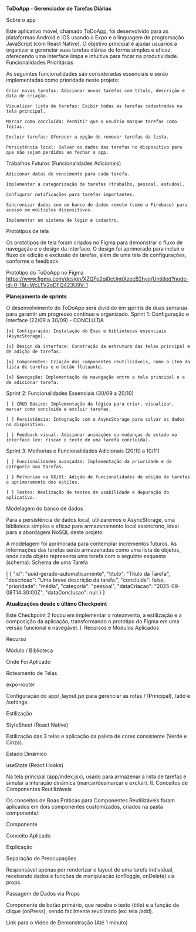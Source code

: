 **ToDoApp - Gerenciador de Tarefas Diárias**

Sobre o app

Este aplicativo móvel, chamado ToDoApp, foi desenvolvido para as plataformas Android e iOS usando o Expo e a linguagem de programação JavaScript (com React Native). O objetivo principal é ajudar usuários a organizar e gerenciar suas tarefas diárias de forma simples e eficaz, oferecendo uma interface limpa e intuitiva para focar na produtividade.
Funcionalidades Prioritárias

As seguintes funcionalidades são consideradas essenciais e serão implementadas como prioridade neste projeto:

    Criar novas tarefas: Adicionar novas tarefas com título, descrição e data de criação.

    Visualizar lista de tarefas: Exibir todas as tarefas cadastradas na tela principal.

    Marcar como concluída: Permitir que o usuário marque tarefas como feitas.

    Excluir tarefas: Oferecer a opção de remover tarefas da lista.

    Persistência local: Salvar os dados das tarefas no dispositivo para que não sejam perdidos ao fechar o app.

Trabalhos Futuros (Funcionalidades Adicionais)

    Adicionar datas de vencimento para cada tarefa.

    Implementar a categorização de tarefas (trabalho, pessoal, estudos).

    Configurar notificações para tarefas importantes.

    Sincronizar dados com um banco de dados remoto (como o Firebase) para acesso em múltiplos dispositivos.

    Implementar um sistema de login e cadastro.

Protótipos de tela

Os protótipos de tela foram criados no Figma para demonstrar o fluxo de navegação e o design da interface. O design foi aprimorado para incluir o fluxo de edição e exclusão de tarefas, além de uma tela de configurações, conforme o feedback.

Protótipo do ToDoApp no Figma
https://www.figma.com/design/XZQFp2gj0cUmtXzecB2hyq/Untitled?node-id=0-1&t=WcLTV2oDFQ423U9V-1


**Planejamento de sprints**

O desenvolvimento do ToDoApp será dividido em sprints de duas semanas para garantir um progresso contínuo e organizado.
Sprint 1: Configuração e Interface (22/09 a 30/09) - CONCLUÍDA

    [x] Configuração: Instalação do Expo e bibliotecas essenciais (AsyncStorage).

    [x] Design da interface: Construção da estrutura das telas principal e de adição de tarefas.

    [x] Componentes: Criação dos componentes reutilizáveis, como o item da lista de tarefas e o botão flutuante.

    [x] Navegação: Implementação da navegação entre a tela principal e a de adicionar tarefa.

Sprint 2: Funcionalidades Essenciais (30/09 a 20/10)

    [ ] CRUD Básico: Implementação da lógica para criar, visualizar, marcar como concluída e excluir tarefas.

    [ ] Persistência: Integração com o AsyncStorage para salvar os dados no dispositivo.

    [ ] Feedback visual: Adicionar animações ou mudanças de estado na interface (ex: riscar o texto de uma tarefa concluída).

Sprint 3: Melhorias e Funcionalidades Adicionais (20/10 a 10/11)

    [ ] Funcionalidades avançadas: Implementação da prioridade e da categoria nas tarefas.

    [ ] Melhorias na UX/UI: Adição de funcionalidades de edição de tarefas e aprimoramento dos estilos.

    [ ] Testes: Realização de testes de usabilidade e depuração do aplicativo.

Modelagem do banco de dados

Para a persistência de dados local, utilizaremos o AsyncStorage, uma biblioteca simples e eficaz para armazenamento local assíncrono, ideal para a abordagem NoSQL deste projeto.

A modelagem foi aprimorada para contemplar incrementos futuros. As informações das tarefas serão armazenadas como uma lista de objetos, onde cada objeto representa uma tarefa com o seguinte esquema (schema):
Schema de uma Tarefa

[
  {
    "id": "uuid-gerado-automaticamente",
    "titulo": "Título da Tarefa",
    "descricao": "Uma breve descrição da tarefa.",
    "concluida": false,
    "prioridade": "média",
    "categoria": "pessoal", 
    "dataCriacao": "2025-09-08T14:30:00Z",
    "dataConclusao": null 
  }
]

**Atualizações desde o último Checkpoint**

Este Checkpoint 2 focou em implementar o roteamento, a estilização e a composição da aplicação, transformando o protótipo do Figma em uma versão funcional e navegável.
I. Recursos e Módulos Aplicados

Recurso
	

Módulo / Biblioteca
	

Onde Foi Aplicado

Roteamento de Telas
	

expo-router
	

Configuração do app/_layout.jsx para gerenciar as rotas / (Principal), /add e /settings.

Estilização
	

StyleSheet (React Native)
	

Estilização das 3 telas e aplicação da paleta de cores consistente (Verde e Cinza).

Estado Dinâmico
	

useState (React Hooks)
	

Na tela principal (app/index.jsx), usado para armazenar a lista de tarefas e simular a interação dinâmica (marcar/desmarcar e excluir).
II. Conceitos de Componentes Reutilizáveis

Os conceitos de Boas Práticas para Componentes Reutilizáveis foram aplicados em dois componentes customizados, criados na pasta components/:

Componente
	

Conceito Aplicado
	

Explicação

<TaskCard />
	

Separação de Preocupações
	

Responsável apenas por renderizar o layout de uma tarefa individual, recebendo dados e funções de manipulação (onToggle, onDelete) via props.

<CustomButton />
	

Passagem de Dados via Props
	

Componente de botão primário, que recebe o texto (title) e a função de clique (onPress), sendo facilmente reutilizado (ex: tela /add).

Link para o Vídeo de Demonstração (Até 1 minuto)
